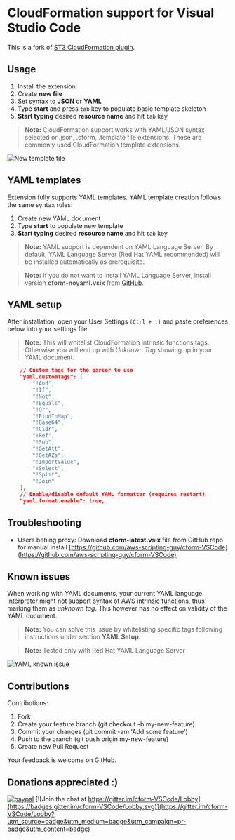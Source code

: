 CloudFormation support for Visual Studio Code 
===================

This is a fork of [ST3 CloudFormation plugin](https://github.com/beaknit/cform).


Usage
-------------

 1. Install the extension
 2. Create **new file**
 3. Set syntax to **JSON** or **YAML**
 4. Type **start** and press ```tab``` key to populate basic template skeleton
 5. **Start typing** desired **resource name** and hit ```tab``` key


> **Note:** CloudFormation support works with YAML/JSON syntax selected or .json, .cform, .template file extensions. These are commonly used CloudFormation template extensions.

![New template file](https://raw.githubusercontent.com/aws-scripting-guy/cform-VSCode/master/assets/new_template_file.gif)

YAML templates
------------------

Extension fully supports YAML templates. YAML template creation follows the same syntax rules: 

1. Create new YAML document
2. Type **start** to populate new template
3. **Start typing** desired **resource name** and hit ```tab``` key

> **Note:** YAML support is dependent on YAML Language Server.
By default,  YAML Language Server (Red Hat YAML recommended) will be installed automatically as prerequisite. 

> **Note:** If you do not want to install YAML Language Server, install version **cform-noyaml.vsix** from [GitHub](https://github.com/aws-scripting-guy/cform-VSCode). 

YAML setup
------------------

After installation, open your User Settings ```(Ctrl + ,)``` and paste preferences below into your settings file. 

> **Note:** This will whitelist CloudFormation intrinsic functions tags. Otherwise you will end up with *Unknown Tag* showing up in your YAML document.

```json
    // Custom tags for the parser to use
    "yaml.customTags": [
        "!And",
        "!If",
        "!Not",
        "!Equals",
        "!Or",
        "!FindInMap",
        "!Base64",
        "!Cidr",
        "!Ref",
        "!Sub",
        "!GetAtt",
        "!GetAZs",
        "!ImportValue",
        "!Select",
        "!Split",
        "!Join"
    ],
    // Enable/disable default YAML formatter (requires restart)
    "yaml.format.enable": true,
```

Troubleshooting
-------------------

* Users behing proxy: 
Download  **cform-latest.vsix** file from GitHub repo for manual install
[https://github.com/aws-scripting-guy/cform-VSCode](https://github.com/aws-scripting-guy/cform-VSCode)

Known issues
-------------------

When working with YAML documents, your current YAML language interpreter might not support syntax of AWS intrinsic functions, thus marking them as *unknown tag*. 
This however has no effect on validity of the YAML document. 

> **Note:** You can solve this issue by whitelisting specific tags following instructions under section **YAML Setup**. 

> **Note:** Tested only with Red Hat YAML Language Server

![YAML known issue](https://raw.githubusercontent.com/aws-scripting-guy/cform-VSCode/master/assets/known_issue1.png)

Contributions
-------------------
Contributions: 

1. Fork
2. Create your feature branch (git checkout -b my-new-feature)
3. Commit your changes (git commit -am 'Add some feature')
4. Push to the branch (git push origin my-new-feature)
5. Create new Pull Request

Your feedback is welcome on GitHub.

Donations appreciated :)
-------------------

[![paypal](https://www.paypalobjects.com/en_US/i/btn/btn_donateCC_LG.gif)](https://www.paypal.com/cgi-bin/webscr?cmd=_donations&business=5DE3L7KRM6RB8&lc=US&item_name=AWS%20Scripting%20Guy&currency_code=USD&bn=PP%2dDonationsBF%3abtn_donate_LG%2egif%3aNonHosted) [![Join the chat at https://gitter.im/cform-VSCode/Lobby](https://badges.gitter.im/cform-VSCode/Lobby.svg)](https://gitter.im/cform-VSCode/Lobby?utm_source=badge&utm_medium=badge&utm_campaign=pr-badge&utm_content=badge)

